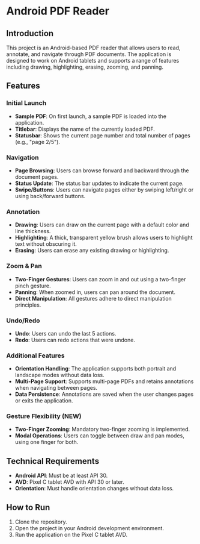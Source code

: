 # Android PDF Reader

## Introduction
This project is an Android-based PDF reader that allows users to read, annotate, and navigate through PDF documents. The application is designed to work on Android tablets and supports a range of features including drawing, highlighting, erasing, zooming, and panning.

## Features

### Initial Launch
- **Sample PDF**: On first launch, a sample PDF is loaded into the application.
- **Titlebar**: Displays the name of the currently loaded PDF.
- **Statusbar**: Shows the current page number and total number of pages (e.g., "page 2/5").

### Navigation
- **Page Browsing**: Users can browse forward and backward through the document pages.
- **Status Update**: The status bar updates to indicate the current page.
- **Swipe/Buttons**: Users can navigate pages either by swiping left/right or using back/forward buttons.

### Annotation
- **Drawing**: Users can draw on the current page with a default color and line thickness.
- **Highlighting**: A thick, transparent yellow brush allows users to highlight text without obscuring it.
- **Erasing**: Users can erase any existing drawing or highlighting.

### Zoom & Pan
- **Two-Finger Gestures**: Users can zoom in and out using a two-finger pinch gesture.
- **Panning**: When zoomed in, users can pan around the document.
- **Direct Manipulation**: All gestures adhere to direct manipulation principles.

### Undo/Redo
- **Undo**: Users can undo the last 5 actions.
- **Redo**: Users can redo actions that were undone.

### Additional Features
- **Orientation Handling**: The application supports both portrait and landscape modes without data loss.
- **Multi-Page Support**: Supports multi-page PDFs and retains annotations when navigating between pages.
- **Data Persistence**: Annotations are saved when the user changes pages or exits the application.

### Gesture Flexibility (NEW)
- **Two-Finger Zooming**: Mandatory two-finger zooming is implemented.
- **Modal Operations**: Users can toggle between draw and pan modes, using one finger for both.

## Technical Requirements
- **Android API**: Must be at least API 30.
- **AVD**: Pixel C tablet AVD with API 30 or later.
- **Orientation**: Must handle orientation changes without data loss.

## How to Run
1. Clone the repository.
2. Open the project in your Android development environment.
3. Run the application on the Pixel C tablet AVD.
